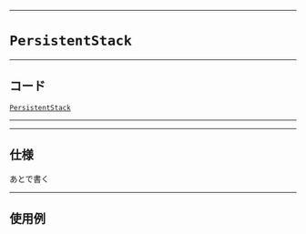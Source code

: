 _____

# `PersistentStack`

_____

## コード

[`PersistentStack`](https://github.com/titanium-22/Library_py/blob/main/DataStructures/Stack/PersistentStack.py)
<!-- code=https://github.com/titanium-22/Library_py/blob/main/DataStructures\Stack\PersistentStack.py -->

_____


_____

## 仕様

あとで書く

_____

## 使用例

```python
```

